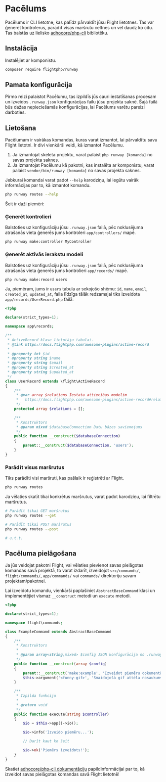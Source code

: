 # Pacēlums

Pacēlums ir CLI lietotne, kas palīdz pārvaldīt jūsu Flight lietotnes. Tas var ģenerēt kontrolerus, parādīt visas maršrutu celtnes un vēl daudz ko citu. Tas balstās uz lielisko [adhocore/php-cli](https://github.com/adhocore/php-cli) bibliotēku.

## Instalācija

Instalējiet ar komponistu.

```bash
composer require flightphp/runway
```

## Pamata konfigurācija

Pirmo reizi palaistot Pacēlumu, tas izpildīs jūs cauri iestatīšanas procesam un izveidos `.runway.json` konfigurācijas failu jūsu projekta saknē. Šajā failā būs dažas nepieciešamās konfigurācijas, lai Pacēlums varētu pareizi darboties.

## Lietošana

Pacēlumam ir vairākas komandas, kuras varat izmantot, lai pārvaldītu savu Flight lietotni. Ir divi vienkārši veidi, kā izmantot Pacēlumu.

1. Ja izmantojat skeleta projektu, varat palaist `php runway [komanda]` no savas projekta saknes.
1. Ja izmantojat Pacēlumu kā pakotni, kas instalēta ar komponistu, varat palaist `vendor/bin/runway [komanda]` no savas projekta saknes.

Jebkurai komandai varat padot `--help` karodziņu, lai iegūtu vairāk informācijas par to, kā izmantot komandu.

```bash
php runway routes --help
```

Šeit ir daži piemēri:

### Ģenerēt kontrolieri

Balstoties uz konfigurāciju jūsu `.runway.json` failā, pēc noklusējuma atrašanās vieta ģenerēs jums kontroleri `app/controllers/` mapē.

```bash
php runway make:controller MyController
```

### Ģenerēt aktīvās ierakstu modeli

Balstoties uz konfigurāciju jūsu `.runway.json` failā, pēc noklusējuma atrašanās vieta ģenerēs jums kontrolieri `app/records/` mapē.

```bash
php runway make:record users
```

Ja, piemēram, jums ir `users` tabula ar sekojošo shēmu: `id`, `name`, `email`, `created_at`, `updated_at`, faila līdzīga tālāk redzamajai tiks izveidota `app/records/UserRecord.php` failā:

```php
<?php

declare(strict_types=1);

namespace app\records;

/**
 * ActiveRecord klase lietotāju tabulai.
 * @link https://docs.flightphp.com/awesome-plugins/active-record
 * 
 * @property int $id
 * @property string $name
 * @property string $email
 * @property string $created_at
 * @property string $updated_at
 */
class UserRecord extends \flight\ActiveRecord
{
    /**
     * @var array $relations Iestata attiecības modelim
     *   https://docs.flightphp.com/awesome-plugins/active-record#relationships
     */
    protected array $relations = [];

    /**
     * Konstruktors
     * @param mixed $databaseConnection Datu bāzes savienojums
     */
    public function __construct($databaseConnection)
    {
        parent::__construct($databaseConnection, 'users');
    }
}
```

### Parādīt visus maršrutus

Tiks parādīti visi maršruti, kas pašlaik ir reģistrēti ar Flight.

```bash
php runway routes
```

Ja vēlaties skatīt tikai konkrētus maršrutus, varat padot karodziņu, lai filtrētu maršrutus.

```bash
# Parādīt tikai GET maršrutus
php runway routes --get

# Parādīt tikai POST maršrutus
php runway routes --post

# u.t.t.
```

## Pacēluma pielāgošana

Ja jūs veidojat pakotni Flight, vai vēlaties pievienot savas pielāgotas komandas savā projektā, to varat izdarīt, izveidojot `src/commands/`, `flight/commands/`, `app/commands/` vai `commands/` direktoriju savam projektam/pakotnei.

Lai izveidotu komandu, vienkārši paplašiniet `AbstractBaseCommand` klasi un implementējiet vismaz `__construct` metodi un `execute` metodi.

```php
<?php

declare(strict_types=1);

namespace flight\commands;

class ExampleCommand extends AbstractBaseCommand
{
	/**
     * Konstruktors
     *
     * @param array<string,mixed> $config JSON konfigurācija no .runway-config.json
     */
    public function __construct(array $config)
    {
        parent::__construct('make:example', 'Izveidot piemēru dokumentācijai', $config);
        $this->argument('<funny-gif>', 'Smaidojošā gif attēla nosaukums');
    }

	/**
     * Izpilda funkciju
     *
     * @return void
     */
    public function execute(string $controller)
    {
        $io = $this->app()->io();

		$io->info('Izveido piemēru...');

		// Darīt kaut ko šeit

		$io->ok('Piemērs izveidots!');
	}
}
```

Skatiet [adhocore/php-cli dokumentāciju](https://github.com/adhocore/php-cli) papildinformācijai par to, kā izveidot savas pielāgotas komandas savā Flight lietotnē!